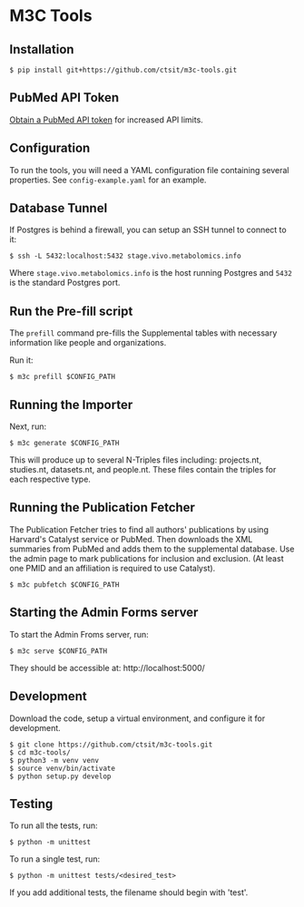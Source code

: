 M3C Tools
=========

## Installation

    $ pip install git+https://github.com/ctsit/m3c-tools.git

## PubMed API Token

[Obtain a PubMed API token](https://ncbiinsights.ncbi.nlm.nih.gov/2017/11/02/new-api-keys-for-the-e-utilities/) for increased API limits.

## Configuration

To run the tools, you will need a YAML configuration file containing several
properties. See `config-example.yaml` for an example.

## Database Tunnel

If Postgres is behind a firewall, you can setup an SSH tunnel to connect to it:

    $ ssh -L 5432:localhost:5432 stage.vivo.metabolomics.info

Where `stage.vivo.metabolomics.info` is the host running Postgres and `5432` is
the standard Postgres port.


## Run the Pre-fill script

The `prefill` command pre-fills the Supplemental tables with necessary
information like people and organizations.

Run it:

    $ m3c prefill $CONFIG_PATH


## Running the Importer

Next, run:

    $ m3c generate $CONFIG_PATH

This will produce up to several N-Triples files including: projects.nt,
studies.nt, datasets.nt, and people.nt. These files contain the triples for
each respective type.


## Running the Publication Fetcher

The Publication Fetcher tries to find all authors' publications by using
Harvard's Catalyst service or PubMed. Then downloads the XML summaries from
PubMed and adds them to the supplemental database. Use the admin page to
mark publications for inclusion and exclusion. (At least one PMID and an
affiliation is required to use Catalyst).

    $ m3c pubfetch $CONFIG_PATH


## Starting the Admin Forms server

To start the Admin Froms server, run:

    $ m3c serve $CONFIG_PATH

They should be accessible at: http://localhost:5000/


## Development

Download the code, setup a virtual environment, and configure it for
development.

    $ git clone https://github.com/ctsit/m3c-tools.git
    $ cd m3c-tools/
    $ python3 -m venv venv
    $ source venv/bin/activate
    $ python setup.py develop


## Testing

To run all the tests, run:

    $ python -m unittest

To run a single test, run:

    $ python -m unittest tests/<desired_test>

If you add additional tests, the filename should begin with 'test'.

